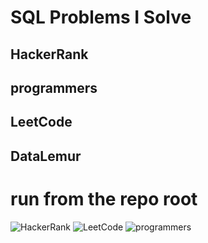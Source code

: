 # SQL Problems I Solve
## HackerRank
## programmers
## LeetCode
## DataLemur

# run from the repo root
<!-- in README.md -->
![HackerRank](https://img.shields.io/github/directory-file-count/Joomen10/your-repo?label=HackerRank&path=HackerRank)
![LeetCode](https://img.shields.io/github/directory-file-count/Joomen10/your-repo?label=LeetCode&path=LeetCode)
![programmers](https://img.shields.io/github/directory-file-count/Joomen10/your-repo?label=programmers&path=programmers)

